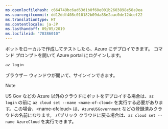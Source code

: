 ```yaml
---
ms.openlocfilehash: c664749bc6ad63d1b0f60e001b2603898e58a9ea
ms.sourcegitcommit: dd12ddf408c010182b09da88e2aac0de124cef22
ms.translationtype: HT
ms.contentlocale: ja-JP
ms.lasthandoff: 09/05/2019
ms.locfileid: "70386010"
---
```

ボットをローカルで作成してテストしたら、Azure にデプロイできます。 コマンド プロンプトを開いて Azure portal にログインします。

```cmd
az login
```
ブラウザー ウィンドウが開いて、サインインできます。

> [!NOTE]
> US Gov などの Azure 以外のクラウドにボットをデプロイする場合は、`az login` の前に `az cloud set --name <name-of-cloud>` を実行する必要があります。この場合、&lt;name-ofcloud> は、`AzureUSGovernment` などの登録済みクラウドの名前になります。 パブリック クラウドに戻る場合は、`az cloud set --name AzureCloud` を実行できます。 
